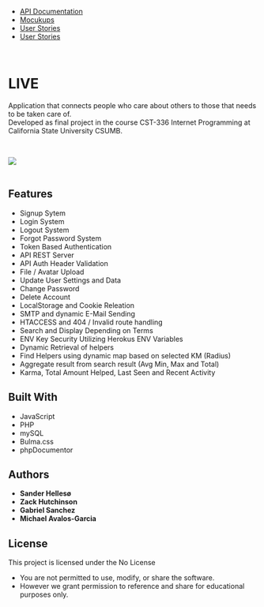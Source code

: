 <ul>
  <li><a href ="https://demoliveapp.herokuapp.com/docs/api/" target="_blank">API Documentation</a></li>
  <li><a href ="https://github.com/sanderhelleso/live/blob/master/mockups/README.md" target="_blank">Mocukups</a></li>
    <li><a href ="https://github.com/sanderhelleso/live/blob/master/screenshots/README.md" target="_blank">User Stories</a></li>
  <li><a href ="https://github.com/sanderhelleso/live/blob/master/mockups/Live%252FUserstroy.pdf" target="_blank">User Stories</a></li>
</ul>
<br>

# LIVE

Application that connects people who care about others to those that needs to be taken care of.<br>
Developed as final project in the course CST-336 Internet Programming at California State University CSUMB.
<br>

<br>

<img src="https://github.com/sanderhelleso/live/blob/master/public/img/readme/preview.gif"></img>
<br>
<br>


## Features
* Signup Sytem
* Login System
* Logout System
* Forgot Password System
* Token Based Authentication
* API REST Server
* API Auth Header Validation
* File / Avatar Upload
* Update User Settings and Data
* Change Password
* Delete Account
* LocalStorage and Cookie Releation
* SMTP and dynamic E-Mail Sending
* HTACCESS and 404 / Invalid route handling
* Search and Display Depending on Terms
* ENV Key Security Utilizing Herokus ENV Variables
* Dynamic Retrieval of helpers
* Find Helpers using dynamic map based on selected KM (Radius)
* Aggregate result from search result (Avg Min, Max and Total)
* Karma, Total Amount Helped, Last Seen and Recent Activity


## Built With

* JavaScript
* PHP
* mySQL
* Bulma.css
* phpDocumentor

## Authors

* **Sander Hellesø**
* **Zack Hutchinson**
* **Gabriel Sanchez**
* **Michael Avalos-Garcia**

## License

This project is licensed under the No License
 * You are not permitted to use, modify, or share the software. 
 * However we grant permission to reference and share for educational purposes only.
